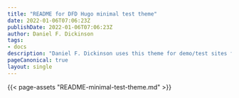 ```yaml
---
title: "README for DFD Hugo minimal test theme"
date: 2022-01-06T07:06:23Z
publishDate: 2022-01-06T07:06:23Z
author: Daniel F. Dickinson
tags:
- docs
description: "Daniel F. Dickinson uses this theme for demo/test sites for the modules on which he works."
pageCanonical: true
layout: single
---
```


{{< page-assets "README-minimal-test-theme.md" >}}
